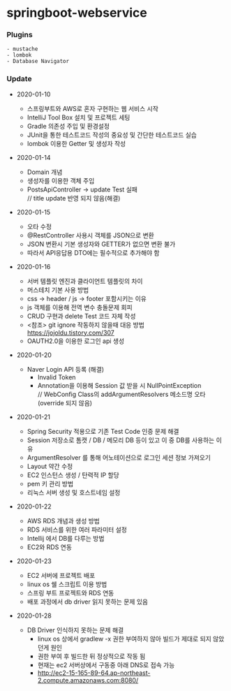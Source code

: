 # springboot-webservice

### Plugins
    - mustache
    - lombok
    - Database Navigator

### Update
* 2020-01-10
  - 스프링부트와 AWS로 혼자 구현하는 웹 서비스 시작
  - IntelliJ Tool Box 설치 및 프로젝트 세팅
  - Gradle 의존성 주입 및 환경설정
  - JUnit을 통한 테스트코드 작성의 중요성 및 간단한 테스트코드 실습
  - lombok 이용한 Getter 및 생성자 작성

* 2020-01-14
  - Domain 개념
  - 생성자를 이용한 객체 주입
  - PostsApiController -> update Test 실패<br>
  // title update 반영 되지 않음(해결)

* 2020-01-15
  - 오타 수정
  - @RestController 사용시 객체를 JSON으로 변환
  - JSON 변환시 기본 생성자와 GETTER가 없으면 변환 불가
  - 따라서 API응답용 DTO에는 필수적으로 추가해야 함

* 2020-01-16
    - 서버 템플릿 엔진과 클라이언트 템플릿의 차이
    - 머스테치 기본 사용 방법
    - css -> header / js -> footer 포함시키는 이유
    - js 객체를 이용해 전역 변수 충돌문제 회피
    - CRUD 구현과 delete Test 코드 자체 작성
    - <참조> git ignore 작동하지 않을때 대응 방법<br>
    https://jojoldu.tistory.com/307
    - OAUTH2.0을 이용한 로그인 api 생성<br>
* 2020-01-20
    - Naver Login API 등록 (해결)
        - Invalid Token
        - Annotation을 이용해 Session 값 받을 시 NullPointException<br>
        // WebConfig Class의 addArgumentResolvers 메소드명 오타(override 되지 않음)
        
* 2020-01-21     
    - Spring Security 적용으로 기존 Test Code 인증 문제 해결
    - Session 저장소로 톰캣 / DB / 메모리 DB 등이 있고 이 중 DB를 사용하는 이유
    - ArgumentResolver 를 통해 어노테이션으로 로그인 세션 정보 가져오기
    - Layout 약간 수정
    - EC2 인스턴스 생성 / 탄력적 IP 할당
    - pem 키 관리 방법
    - 리눅스 서버 생성 및 호스트네임 설정
* 2020-01-22
    - AWS RDS 개념과 생성 방법
    - RDS 서비스를 위한 여러 파라미터 설정
    - Intellij 에서 DB를 다루는 방법
    - EC2와 RDS 연동  
* 2020-01-23
    - EC2 서버에 프로젝트 배포
    - linux os 쉘 스크립트 이용 방법
    - 스프링 부트 프로젝트와 RDS 연동
    - 배포 과정에서 db driver 읽지 못하는 문제 있음
* 2020-01-28
    - DB Driver 인식하지 못하는 문제 해결
        - linux os 상에서 gradlew -x 권한 부여하지 않아 빌드가 제대로 되지 않았던게 원인
        - 권한 부여 후 빌드한 뒤 정상적으로 작동 됨
        - 현재는 ec2 서버상에서 구동중 아래 DNS로 접속 가능
        - http://ec2-15-165-89-64.ap-northeast-2.compute.amazonaws.com:8080/
  
